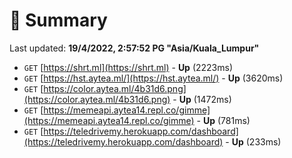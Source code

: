 # 📖 Summary
Last updated: **19/4/2022, 2:57:52 PG "Asia/Kuala_Lumpur"**

- `GET` [https://shrt.ml](https://shrt.ml) - **Up** (2223ms)
- `GET` [https://hst.aytea.ml/](https://hst.aytea.ml/) - **Up** (3620ms)
- `GET` [https://color.aytea.ml/4b31d6.png](https://color.aytea.ml/4b31d6.png) - **Up** (1472ms)
- `GET` [https://memeapi.aytea14.repl.co/gimme](https://memeapi.aytea14.repl.co/gimme) - **Up** (781ms)
- `GET` [https://teledrivemy.herokuapp.com/dashboard](https://teledrivemy.herokuapp.com/dashboard) - **Up** (233ms)
